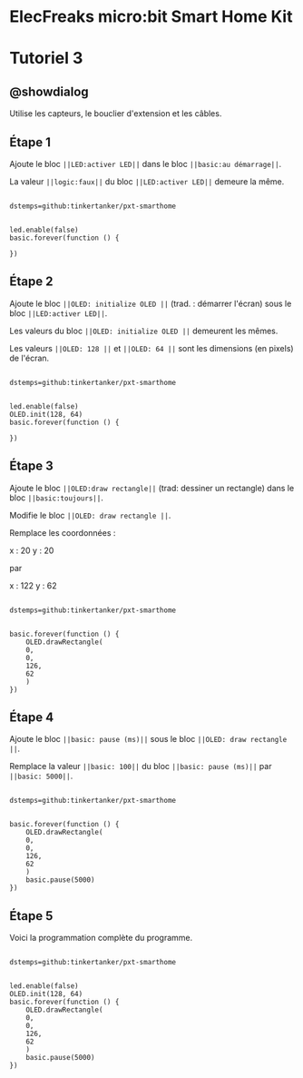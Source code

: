 # ElecFreaks micro:bit Smart Home Kit

# Tutoriel 3

## @showdialog

Utilise les capteurs, le bouclier d'extension et les câbles.

## Étape 1

Ajoute le bloc ``||LED:activer LED||`` dans le bloc ``||basic:au démarrage||``.

La valeur ``||logic:faux||`` du bloc ``||LED:activer LED||`` demeure la même.

```package

dstemps=github:tinkertanker/pxt-smarthome

```

```blocks

led.enable(false)
basic.forever(function () {
	
})

```

## Étape 2

Ajoute le bloc ``||OLED: initialize OLED ||`` (trad. : démarrer l'écran) sous le bloc ``||LED:activer LED||``.

Les valeurs du bloc ``||OLED: initialize OLED ||`` demeurent les mêmes.

Les valeurs ``||OLED: 128 ||`` et ``||OLED: 64 ||`` sont les dimensions (en pixels) de l'écran.

```package

dstemps=github:tinkertanker/pxt-smarthome

```

```blocks

led.enable(false)
OLED.init(128, 64)
basic.forever(function () {
	
})

```

## Étape 3

Ajoute le bloc ``||OLED:draw rectangle||`` (trad: dessiner un rectangle) dans le bloc ``||basic:toujours||``.

Modifie le bloc ``||OLED: draw rectangle ||``.

Remplace les coordonnées :

x : 20
y : 20

par 

x : 122
y : 62

```package

dstemps=github:tinkertanker/pxt-smarthome

```

```blocks

basic.forever(function () {
    OLED.drawRectangle(
    0,
    0,
    126,
    62
    )
})

```

## Étape 4

Ajoute le bloc ``||basic: pause (ms)||`` sous le bloc ``||OLED: draw rectangle ||``.

Remplace la valeur  ``||basic: 100||`` du bloc ``||basic: pause (ms)||`` par ``||basic: 5000||``.

```package

dstemps=github:tinkertanker/pxt-smarthome

```

```blocks

basic.forever(function () {
    OLED.drawRectangle(
    0,
    0,
    126,
    62
    )
    basic.pause(5000)
})

```

## Étape 5

Voici la programmation complète du programme.

```package

dstemps=github:tinkertanker/pxt-smarthome

```

```blocks

led.enable(false)
OLED.init(128, 64)
basic.forever(function () {
    OLED.drawRectangle(
    0,
    0,
    126,
    62
    )
    basic.pause(5000)
})

```